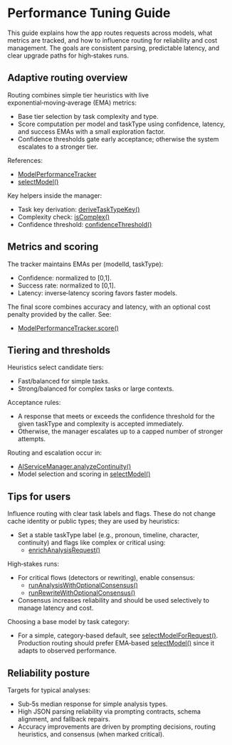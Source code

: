 # Performance Tuning Guide

This guide explains how the app routes requests across models, what metrics are tracked, and how to influence routing for reliability and cost management. The goals are consistent parsing, predictable latency, and clear upgrade paths for high‑stakes runs.

## Adaptive routing overview

Routing combines simple tier heuristics with live exponential‑moving‑average (EMA) metrics:
- Base tier selection by task complexity and type.
- Score computation per model and taskType using confidence, latency, and success EMAs with a small exploration factor.
- Confidence thresholds gate early acceptance; otherwise the system escalates to a stronger tier.

References:
- [ModelPerformanceTracker](src/services/ai/optimization/ModelPerformanceTracker.ts:78)
- [selectModel()](src/services/ai/AIServiceManager.ts:481)

Key helpers inside the manager:
- Task key derivation: [deriveTaskTypeKey()](src/services/ai/AIServiceManager.ts:450)
- Complexity check: [isComplex()](src/services/ai/AIServiceManager.ts:458)
- Confidence threshold: [confidenceThreshold()](src/services/ai/AIServiceManager.ts:469)

## Metrics and scoring

The tracker maintains EMAs per (modelId, taskType):
- Confidence: normalized to [0,1].
- Success rate: normalized to [0,1].
- Latency: inverse‑latency scoring favors faster models.

The final score combines accuracy and latency, with an optional cost penalty provided by the caller. See:
- [ModelPerformanceTracker.score()](src/services/ai/optimization/ModelPerformanceTracker.ts:150)

## Tiering and thresholds

Heuristics select candidate tiers:
- Fast/balanced for simple tasks.
- Strong/balanced for complex tasks or large contexts.

Acceptance rules:
- A response that meets or exceeds the confidence threshold for the given taskType and complexity is accepted immediately.
- Otherwise, the manager escalates up to a capped number of stronger attempts.

Routing and escalation occur in:
- [AIServiceManager.analyzeContinuity()](src/services/ai/AIServiceManager.ts:194)
- Model selection and scoring in [selectModel()](src/services/ai/AIServiceManager.ts:481)

## Tips for users

Influence routing with clear task labels and flags. These do not change cache identity or public types; they are used by heuristics:
- Set a stable taskType label (e.g., pronoun, timeline, character, continuity) and flags like complex or critical using:
  - [enrichAnalysisRequest()](src/services/ai/consensus/ConsensusAdapter.ts:76)

High‑stakes runs:
- For critical flows (detectors or rewriting), enable consensus:
  - [runAnalysisWithOptionalConsensus()](src/services/ai/consensus/ConsensusAdapter.ts:109)
  - [runRewriteWithOptionalConsensus()](src/services/ai/consensus/ConsensusAdapter.ts:167)
- Consensus increases reliability and should be used selectively to manage latency and cost.

Choosing a base model by task category:
- For a simple, category‑based default, see [selectModelForRequest()](src/services/ai/AIServiceManager.ts:107). Production routing should prefer EMA‑based [selectModel()](src/services/ai/AIServiceManager.ts:481) since it adapts to observed performance.

## Reliability posture

Targets for typical analyses:
- Sub‑5s median response for simple analysis types.
- High JSON parsing reliability via prompting contracts, schema alignment, and fallback repairs.
- Accuracy improvements are driven by prompting decisions, routing heuristics, and consensus (when marked critical).